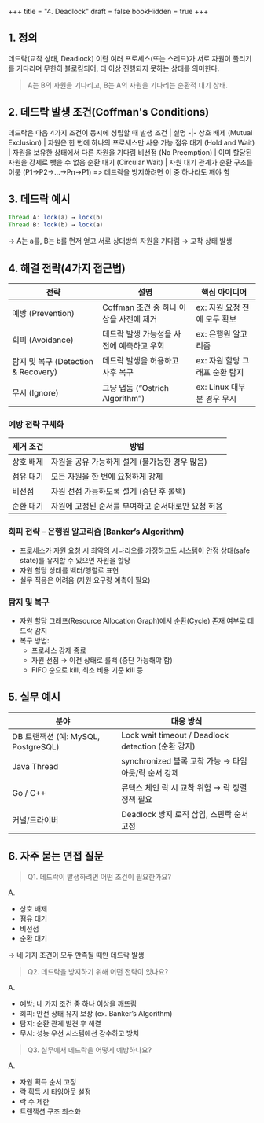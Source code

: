 +++
title = "4. Deadlock"
draft = false
bookHidden = true
+++
## 1. 정의
데드락(교착 상태, Deadlock) 이란 여러 프로세스(또는 스레드)가 서로 자원이 풀리기를 기다리며 무한히 블로킹되어, 더 이상 진행되지 못하는 상태를 의미한다.
> A는 B의 자원을 기다리고, B는 A의 자원을 기다리는 순환적 대기 상태.

## 2. 데드락 발생 조건(Coffman's Conditions)
데드락은 다음 4가지 조건이 동시에 성립할 때 발생
조건 | 설명
-|-
상호 배제 (Mutual Exclusion) | 자원은 한 번에 하나의 프로세스만 사용 가능
점유 대기 (Hold and Wait) | 자원을 보유한 상태에서 다른 자원을 기다림
비선점 (No Preemption) | 이미 할당된 자원을 강제로 뺏을 수 없음
순환 대기 (Circular Wait) | 자원 대기 관계가 순환 구조를 이룸 (P1→P2→…→Pn→P1)
=> 데드락을 방지하려면 이 중 하나라도 깨야 함

## 3. 데드락 예시
```java
Thread A: lock(a) → lock(b)  
Thread B: lock(b) → lock(a)
```
-> A는 a를, B는 b를 먼저 얻고 서로 상대방의 자원을 기다림 → 교착 상태 발생

## 4. 해결 전략(4가지 접근법)
전략 | 설명 | 핵심 아이디어
-|-|-
예방 (Prevention) | Coffman 조건 중 하나 이상을 사전에 제거  | ex: 자원 요청 전에 모두 확보
회피 (Avoidance) | 데드락 발생 가능성을 사전에 예측하고 우회 | ex: 은행원 알고리즘
탐지 및 복구 (Detection & Recovery) | 데드락 발생을 허용하고 사후 복구 | ex: 자원 할당 그래프 순환 탐지
무시 (Ignore) | 그냥 냅둠 (“Ostrich Algorithm”) | ex: Linux 대부분 경우 무시

### 예방 전략 구체화
제거 조건 | 방법
-|-
상호 배제 | 자원을 공유 가능하게 설계 (불가능한 경우 많음)
점유 대기 | 모든 자원을 한 번에 요청하게 강제
비선점 | 자원 선점 가능하도록 설계 (중단 후 롤백)
순환 대기 | 자원에 고정된 순서를 부여하고 순서대로만 요청 허용

### 회피 전략 – 은행원 알고리즘 (Banker’s Algorithm)
- 프로세스가 자원 요청 시 최악의 시나리오를 가정하고도 시스템이 안정 상태(safe state)를 유지할 수 있으면 자원을 할당
- 자원 할당 상태를 벡터/행렬로 표현
- 실무 적용은 어려움 (자원 요구량 예측이 필요)

### 탐지 및 복구
- 자원 할당 그래프(Resource Allocation Graph)에서 순환(Cycle) 존재 여부로 데드락 감지
- 복구 방법:
    - 프로세스 강제 종료
	- 자원 선점 → 이전 상태로 롤백 (중단 가능해야 함)
	- FIFO 순으로 kill, 최소 비용 기준 kill 등

## 5. 실무 예시
분야 | 대응 방식
-|-
DB 트랜잭션 (예: MySQL, PostgreSQL) | Lock wait timeout / Deadlock detection (순환 감지)
Java Thread | synchronized 블록 교착 가능 → 타임아웃/락 순서 강제
Go / C++ | 뮤텍스 체인 락 시 교착 위험 → 락 정렬 정책 필요
커널/드라이버 | Deadlock 방지 로직 삽입, 스핀락 순서 고정

## 6. 자주 묻는 면접 질문
> Q1. 데드락이 발생하려면 어떤 조건이 필요한가요?

A.
- 상호 배제
- 점유 대기
- 비선점
- 순환 대기

→ 네 가지 조건이 모두 만족될 때만 데드락 발생


> Q2. 데드락을 방지하기 위해 어떤 전략이 있나요?

A.
- 예방: 네 가지 조건 중 하나 이상을 깨뜨림
- 회피: 안전 상태 유지 보장 (ex. Banker’s Algorithm)
- 탐지: 순환 관계 발견 후 해결
- 무시: 성능 우선 시스템에선 감수하고 방치

> Q3. 실무에서 데드락을 어떻게 예방하나요?

A.
- 자원 획득 순서 고정
- 락 획득 시 타임아웃 설정
- 락 수 제한
- 트랜잭션 구조 최소화